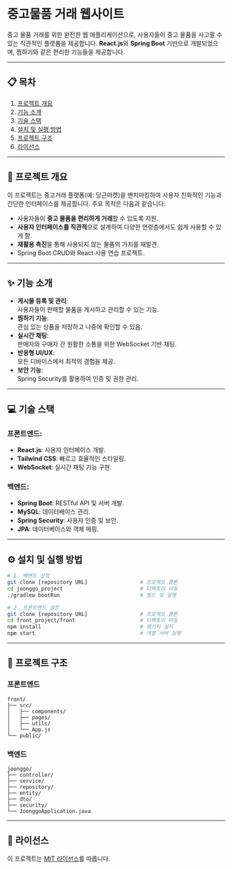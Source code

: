 # 중고물품 거래 웹사이트

중고 물품 거래를 위한 완전한 웹 애플리케이션으로, 사용자들이 중고 물품을 사고팔 수 있는 직관적인 플랫폼을 제공합니다. **React.js**와 **Spring Boot** 기반으로 개발되었으며, 찜하기와 같은 편리한 기능들을 제공합니다.

---

## 📋 목차
1. [프로젝트 개요](#프로젝트-개요)
2. [기능 소개](#기능-소개)
3. [기술 스택](#기술-스택)
4. [설치 및 실행 방법](#설치-및-실행-방법)
5. [프로젝트 구조](#프로젝트-구조)
6. [라이선스](#라이선스)

---

## 📌 프로젝트 개요

이 프로젝트는 중고거래 플랫폼(예: 당근마켓)을 벤치마킹하여 사용자 친화적인 기능과 간단한 인터페이스를 제공합니다. 주요 목적은 다음과 같습니다:
- 사용자들이 **중고 물품을 편리하게 거래**할 수 있도록 지원.
- **사용자 인터페이스를 직관적**으로 설계하여 다양한 연령층에서도 쉽게 사용할 수 있게 함.
- **재활용 촉진**을 통해 사용되지 않는 물품의 가치를 재발견.
- Spring Boot CRUD와 React 사용 연습 프로젝트.

---

## ✨ 기능 소개

- **게시물 등록 및 관리**:  
  사용자들이 판매할 물품을 게시하고 관리할 수 있는 기능.
- **찜하기 기능**:  
  관심 있는 상품을 저장하고 나중에 확인할 수 있음.
- **실시간 채팅**:  
  판매자와 구매자 간 원활한 소통을 위한 WebSocket 기반 채팅.
- **반응형 UI/UX**:  
  모든 디바이스에서 최적의 경험을 제공.
- **보안 기능**:  
  Spring Security를 활용하여 인증 및 권한 관리.

---

## 💻 기술 스택

### 프론트엔드:
- **React.js**: 사용자 인터페이스 개발.
- **Tailwind CSS**: 빠르고 효율적인 스타일링.
- **WebSocket**: 실시간 채팅 기능 구현.

### 백엔드:
- **Spring Boot**: RESTful API 및 서버 개발.
- **MySQL**: 데이터베이스 관리.
- **Spring Security**: 사용자 인증 및 보안.
- **JPA**: 데이터베이스와 객체 매핑.

---

## ⚙️ 설치 및 실행 방법

```bash
# 1. 백엔드 설정
git clone [repository URL]                 # 프로젝트 클론
cd joonggo_project                         # 디렉토리 이동
./gradlew bootRun                          # 빌드 및 실행

# 2. 프론트엔드 설정
git clone [repository URL]                 # 프로젝트 클론
cd front_project/front                     # 디렉토리 이동
npm install                                # 패키지 설치
npm start                                  # 개발 서버 실행
```

---

## 📂 프로젝트 구조

### 프론트엔드
```
front/
├── src/
│   ├── components/
│   ├── pages/
│   ├── utils/
│   └── App.js
└── public/
```

### 백엔드
```
joonggo/
├── controller/
├── service/
├── repository/
├── entity/
├── dto/
├── security/
└── JoonggoApplication.java
```

---

## 📄 라이선스

이 프로젝트는 [MIT 라이선스](LICENSE)를 따릅니다.
